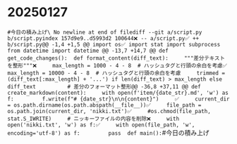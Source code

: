 # 20250127

`#今日の積み上げ\ No newline at end of filediff --git a/script.py b/script.pyindex 157d9e9..d5993d2 100644❌ -- a/script.py✅ ++ b/script.py@@ -1,4 +1,5 @@ import os✅ import stat import subprocess from datetime import datetime @@ -13,7 +14,7 @@ def get_code_changes():  def format_content(diff_text):     """差分テキストを整形"""❌     max_length = 1000 - 4 - 8  # ハッシュタグと行頭の余白を考慮✅     max_length = 10000 - 4 - 8  # ハッシュタグと行頭の余白を考慮     trimmed = (diff_text[:max_length] + '...') if len(diff_text) > max_length else diff_text          # 差分のフォーマット整形@@ -36,8 +37,11 @@ def create_markdown(content):     with open(f'item/{date_str}.md', 'w') as f:         f.write(f"# {date_str}\n\n{content}")     ✅     current_dir = os.path.dirname(os.path.abspath(__file__))✅     file_path = os.path.join(current_dir, 'nikki.txt')✅     #os.chmod(file_path, stat.S_IWRITE)     # ニッキーファイルの内容を削除❌     with open('nikki.txt', 'w') as f:✅     with open(file_path, 'w', encoding='utf-8') as f:         pass  def main():`#今日の積み上げ
